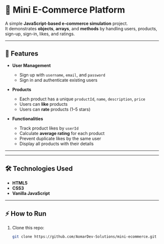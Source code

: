 # 🛒 Mini E-Commerce Platform

A simple **JavaScript-based e-commerce simulation** project.  
It demonstrates **objects**, **arrays**, and **methods** by handling users, products, sign-up, sign-in, likes, and ratings.  

---

## 🚀 Features
- **User Management**  
  - Sign up with `username`, `email`, and `password`  
  - Sign in and authenticate existing users  

- **Products**  
  - Each product has a unique `productId`, `name`, `description`, `price`  
  - Users can **like** products  
  - Users can **rate** products (1–5 stars)  

- **Functionalities**  
  - Track product likes by `userId`  
  - Calculate **average rating** for each product  
  - Prevent duplicate likes by the same user  
  - Display all products with their details  

---


---

## 🛠️ Technologies Used
- **HTML5**
- **CSS3**
- **Vanilla JavaScript**

---
## ⚡ How to Run
1. Clone this repo:
   ```bash
   git clone https://github.com/AomarDev-Solutions/mini-ecommerce.git

